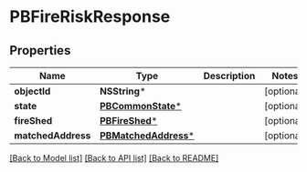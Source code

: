 # PBFireRiskResponse

## Properties
Name | Type | Description | Notes
------------ | ------------- | ------------- | -------------
**objectId** | **NSString*** |  | [optional] 
**state** | [**PBCommonState***](PBCommonState.md) |  | [optional] 
**fireShed** | [**PBFireShed***](PBFireShed.md) |  | [optional] 
**matchedAddress** | [**PBMatchedAddress***](PBMatchedAddress.md) |  | [optional] 

[[Back to Model list]](../README.md#documentation-for-models) [[Back to API list]](../README.md#documentation-for-api-endpoints) [[Back to README]](../README.md)


